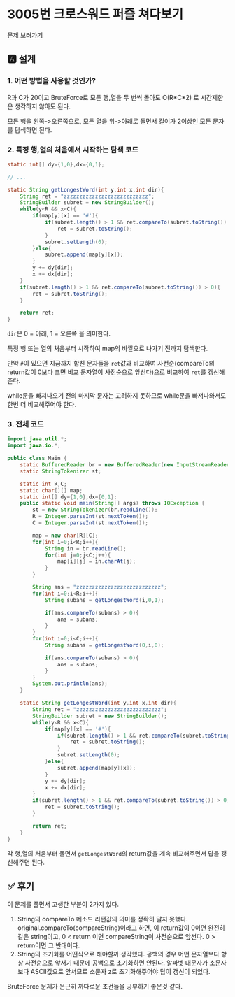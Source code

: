 # 3005번 크로스워드 퍼즐 쳐다보기
[문제 보러가기](https://www.acmicpc.net/problem/3005)

## 🅰 설계

### 1. 어떤 방법을 사용할 것인가?
R과 C가 20이고 BruteForce로 모든 행,열을 두 번씩 돌아도 O(R\*C\*2) 로 시간제한은 생각하지 않아도 된다.  

모든 행을 왼쪽->오른쪽으로, 모든 열을 위->아래로 돌면서 길이가 2이상인 모든 문자를 탐색하면 된다.

### 2. 특정 행,열의 처음에서 시작하는 탐색 코드

```java
static int[] dy={1,0},dx={0,1};

// ...

static String getLongestWord(int y,int x,int dir){
    String ret = "zzzzzzzzzzzzzzzzzzzzzzzzzzz";
    StringBuilder subret = new StringBuilder();
    while(y<R && x<C){
        if(map[y][x] == '#'){
            if(subret.length() > 1 && ret.compareTo(subret.toString()) > 0){
                ret = subret.toString();
            }
            subret.setLength(0);
        }else{
            subret.append(map[y][x]);
        }
        y += dy[dir];
        x += dx[dir];
    }
    if(subret.length() > 1 && ret.compareTo(subret.toString()) > 0){
        ret = subret.toString();
    }

    return ret;
}
```
`dir`은 0 = 아래, 1 = 오른쪽 을 의미한다.  

특정 행 또는 열의 처음부터 시작하여 map의 바깥으로 나가기 전까지 탐색한다.  

만약 `#`이 있으면 지금까지 합친 문자들을 `ret`값과 비교하여 사전순(compareTo의 return값이 0보다 크면 비교 문자열이 사전순으로 앞선다)으로 비교하여 `ret`를 갱신해준다.  

while문을 빠져나오기 전의 마지막 문자는 고려하지 못하므로 while문을 빠져나와서도 한번 더 비교해주어야 한다.  

### 3. 전체 코드

```java
import java.util.*;
import java.io.*;

public class Main {
    static BufferedReader br = new BufferedReader(new InputStreamReader(System.in));
    static StringTokenizer st;

    static int R,C;
    static char[][] map;
    static int[] dy={1,0},dx={0,1};
    public static void main(String[] args) throws IOException {
        st = new StringTokenizer(br.readLine());
        R = Integer.parseInt(st.nextToken());
        C = Integer.parseInt(st.nextToken());

        map = new char[R][C];
        for(int i=0;i<R;i++){
            String in = br.readLine();
            for(int j=0;j<C;j++){
                map[i][j] = in.charAt(j);
            }
        }

        String ans = "zzzzzzzzzzzzzzzzzzzzzzzzzzz";
        for(int i=0;i<R;i++){
            String subans = getLongestWord(i,0,1);

            if(ans.compareTo(subans) > 0){
                ans = subans;
            }
        }
        for(int i=0;i<C;i++){
            String subans = getLongestWord(0,i,0);

            if(ans.compareTo(subans) > 0){
                ans = subans;
            }
        }
        System.out.println(ans);
    }

    static String getLongestWord(int y,int x,int dir){
        String ret = "zzzzzzzzzzzzzzzzzzzzzzzzzzz";
        StringBuilder subret = new StringBuilder();
        while(y<R && x<C){
            if(map[y][x] == '#'){
                if(subret.length() > 1 && ret.compareTo(subret.toString()) > 0){
                    ret = subret.toString();
                }
                subret.setLength(0);
            }else{
                subret.append(map[y][x]);
            }
            y += dy[dir];
            x += dx[dir];
        }
        if(subret.length() > 1 && ret.compareTo(subret.toString()) > 0){
            ret = subret.toString();
        }

        return ret;
    }
}

```

각 행,열의 처음부터 돌면서 `getLongestWord`의 return값을 계속 비교해주면서 답을 갱신해주면 된다.

## ✅ 후기
이 문제를 풀면서 고생한 부분이 2가지 있다.  

1. String의 compareTo 메소드 리턴값의 의미를 정확히 알지 못했다. original.compareTo(compareString)이라고 하면, 이 return값이 0이면 완전히 같은 string이고, 0 < return 이면 compareString이 사전순으로 앞선다. 0 > return이면 그 반대이다.  
2. String의 초기화를 어떤식으로 해야할까 생각했다. 공백의 경우 어떤 문자열보다 항상 사전순으로 앞서기 때문에 공백으로 초기화하면 안된다. 알파벳 대문자가 소문자보다 ASCII값으로 앞서므로 소문자 z로 초기화해주어야 답이 갱신이 되었다.  

BruteForce 문제가 은근히 까다로운 조건들을 공부하기 좋은것 같다.